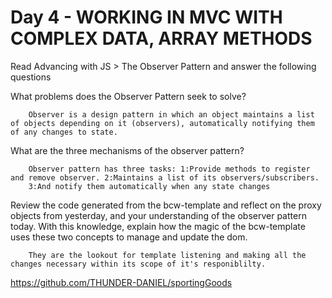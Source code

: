 # Day 4 - WORKING IN MVC WITH COMPLEX DATA, ARRAY METHODS
Read Advancing with JS > The Observer Pattern and answer the following questions



What problems does the Observer Pattern seek to solve?

        Observer is a design pattern in which an object maintains a list of objects depending on it (observers), automatically notifying them of any changes to state.

What are the three mechanisms of the observer pattern?

        Observer pattern has three tasks: 1:Provide methods to register and remove observer. 2:Maintains a list of its observers/subscribers.
        3:And notify them automatically when any state changes

Review the code generated from the bcw-template and reflect on the proxy objects from yesterday, and your understanding of the observer pattern today. With this knowledge, explain how the magic of the bcw-template uses these two concepts to manage and update the dom.

        They are the lookout for template listening and making all the changes necessary within its scope of it's responiblilty.

https://github.com/THUNDER-DANIEL/sportingGoods